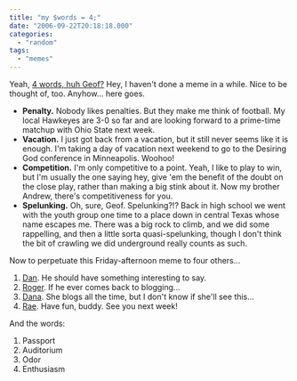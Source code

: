 ```yaml
---
title: "my $words = 4;"
date: "2006-09-22T20:18:18.000"
categories: 
  - "random"
tags: 
  - "memes"
---
```


Yeah, [4 words, huh Geof?](http://ijsm.org/archives/2006/09/22/words-4/) Hey, I haven't done a meme in a while. Nice to be thought of, too. Anyhow... here goes.

- **Penalty.** Nobody likes penalties. But they make me think of football. My local Hawkeyes are 3-0 so far and are looking forward to a prime-time matchup with Ohio State next week.
- **Vacation.** I just got back from a vacation, but it still never seems like it is enough. I'm taking a day of vacation next weekend to go to the Desiring God conference in Minneapolis. Woohoo!
- **Competition.** I'm only competitive to a point. Yeah, I like to play to win, but I'm usually the one saying hey, give 'em the benefit of the doubt on the close play, rather than making a big stink about it. Now my brother Andrew, there's competitiveness for you.
- **Spelunking.** Oh, sure, Geof. Spelunking?!? Back in high school we went with the youth group one time to a place down in central Texas whose name escapes me. There was a big rock to climb, and we did some rappelling, and then a little sorta quasi-spelunking, though I don't think the bit of crawling we did underground really counts as such.

Now to perpetuate this Friday-afternoon meme to four others...

1. [Dan](http://rmfo-blogs.com/daniel/). He should have something interesting to say.
2. [Roger](http://www.qwertyuppy.com). If he ever comes back to blogging...
3. [Dana](http://hubermomof3.blogspot.com/). She blogs all the time, but I don't know if she'll see this...
4. [Rae](http://rmfo-blogs.com/raekwon/). Have fun, buddy. See you next week!

And the words:

1. Passport
2. Auditorium
3. Odor
4. Enthusiasm
